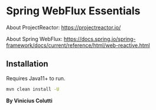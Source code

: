 # Spring WebFlux Essentials

About ProjectReactor: https://projectreactor.io/

About Spring WebFlux: https://docs.spring.io/spring-framework/docs/current/reference/html/web-reactive.html


## Installation
Requires Java11+ to run.

```sh
mvn clean install -U
```

**By Vinicius Colutti**